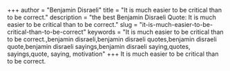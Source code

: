+++
author = "Benjamin Disraeli"
title = "It is much easier to be critical than to be correct."
description = "the best Benjamin Disraeli Quote: It is much easier to be critical than to be correct."
slug = "it-is-much-easier-to-be-critical-than-to-be-correct"
keywords = "It is much easier to be critical than to be correct.,benjamin disraeli,benjamin disraeli quotes,benjamin disraeli quote,benjamin disraeli sayings,benjamin disraeli saying,quotes, sayings,quote, saying, motivation"
+++
It is much easier to be critical than to be correct.
